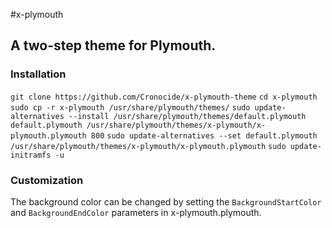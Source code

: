 #x-plymouth

## A two-step theme for Plymouth.

### Installation

`git clone https://github.com/Cronocide/x-plymouth-theme`
`cd x-plymouth`
`sudo cp -r x-plymouth /usr/share/plymouth/themes/`
`sudo update-alternatives --install /usr/share/plymouth/themes/default.plymouth default.plymouth /usr/share/plymouth/themes/x-plymouth/x-plymouth.plymouth 800`
`sudo update-alternatives --set default.plymouth /usr/share/plymouth/themes/x-plymouth/x-plymouth.plymouth`
`sudo update-initramfs -u`

### Customization

The background color can be changed by setting the `BackgroundStartColor` and `BackgroundEndColor` parameters in x-plymouth.plymouth.

